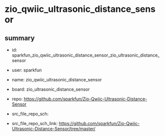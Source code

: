# zio_qwiic_ultrasonic_distance_sensor
 
## summary 
* id: sparkfun_zio_qwiic_ultrasonic_distance_sensor_zio_ultrasonic_distance_sensor
* user: sparkfun
* name: zio_qwiic_ultrasonic_distance_sensor
* board: zio_ultrasonic_distance_sensor
* repo: https://github.com/sparkfun/Zio-Qwiic-Ultrasonic-Distance-Sensor



* src_file_repo_sch: 
* src_file_repo_sch_link: https://github.com/sparkfun/Zio-Qwiic-Ultrasonic-Distance-Sensor/tree/master/







